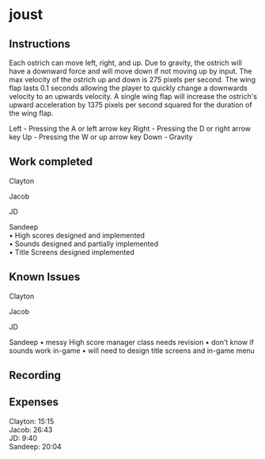 # joust

## Instructions
Each ostrich can move left, right, and up. Due to gravity, the ostrich will have a downward force and 
will move down if not moving up by input. The max velocity of the ostrich up and down is 275 pixels 
per second. The wing flap lasts 0.1 seconds allowing the player to quickly change a downwards velocity 
to an upwards velocity. A single wing flap will increase the ostrich's upward acceleration by 1375 pixels 
per second squared for the duration of the wing flap.

Left - Pressing the A or left arrow key
Right - Pressing the D or right arrow key
Up - Pressing the W or up arrow key
Down - Gravity

## Work completed
Clayton  

Jacob  

JD  

Sandeep  
• High scores designed and implemented  
• Sounds designed and partially implemented  
• Title Screens designed implemented  

## Known Issues
Clayton

Jacob

JD

Sandeep
• messy High score manager class needs revision
• don't know if sounds work in-game
• will need to design title screens and in-game menu

## Recording

## Expenses
Clayton: 15:15  
Jacob: 26:43  
JD: 9:40  
Sandeep: 20:04  